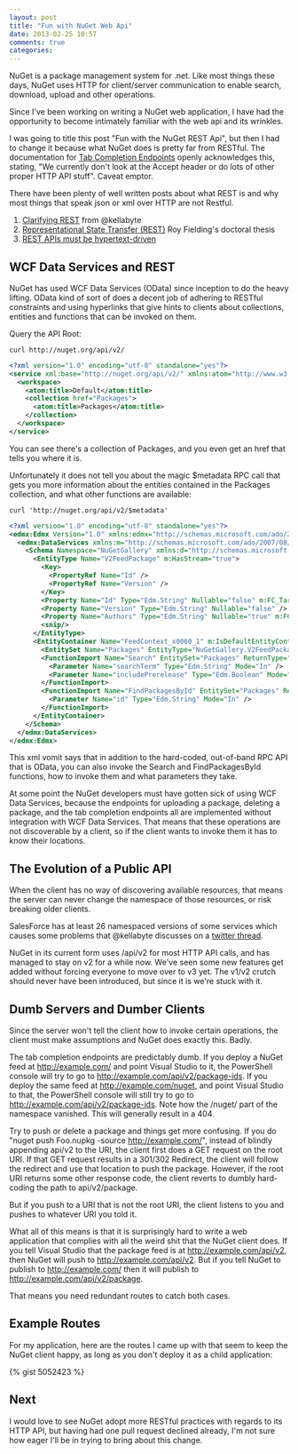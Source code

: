 ```yaml
---
layout: post
title: "Fun with NuGet Web Api"
date: 2013-02-25 10:57
comments: true
categories: 
---
```


NuGet is a package management system for .net. Like most things these days, NuGet uses HTTP
for client/server communication to enable search, download, upload and other operations.

Since I've been working on writing a NuGet web application, I have had the opportunity to
become intimately familiar with the web api and its wrinkles.

I was going to title this post "Fun with the NuGet REST Api", but then I had to change it
because what NuGet does is pretty far from RESTful. The documentation for
[Tab Completion Endpoints](https://github.com/NuGet/NuGetGallery/wiki/Tab-Completion-API-Endpoints)
openly acknowledges this, stating, "We currently don't look at the Accept header or do lots of other
proper HTTP API stuff". Caveat emptor.

There have been plenty of well written posts about what REST is and why most things that
speak json or xml over HTTP are not Restful.

1. [Clarifying REST](http://kellabyte.com/2011/09/04/clarifying-rest/) from @kellabyte
1. [Representational State Transfer (REST)](http://www.ics.uci.edu/~fielding/pubs/dissertation/rest_arch_style.htm) Roy Fielding's doctoral thesis
1. [REST APIs must be hypertext-driven](http://roy.gbiv.com/untangled/2008/rest-apis-must-be-hypertext-driven)

WCF Data Services and REST
--------------------------

NuGet has used WCF Data Services (OData) since inception to do the heavy lifting.
OData kind of sort of does a decent job of adhering to RESTful constraints and
using hyperlinks that give hints to clients about collections, entities and
functions that can be invoked on them.

Query the API Root:

    curl http://nuget.org/api/v2/

```xml
<?xml version="1.0" encoding="utf-8" standalone="yes"?>
<service xml:base="http://nuget.org/api/v2/" xmlns:atom="http://www.w3.org/2005/Atom" xmlns:app="http://www.w3.org/2007/app" xmlns="http://www.w3.org/2007/app">
  <workspace>
    <atom:title>Default</atom:title>
    <collection href="Packages">
      <atom:title>Packages</atom:title>
    </collection>
  </workspace>
</service>
```

You can see there's a collection of Packages, and you even get an href that tells you where it is.

Unfortunately it does not tell you about the magic $metadata RPC call that gets you more
information about the entities contained in the Packages collection, and what other functions
are available:

    curl 'http://nuget.org/api/v2/$metadata'

```xml
<?xml version="1.0" encoding="utf-8" standalone="yes"?>
<edmx:Edmx Version="1.0" xmlns:edmx="http://schemas.microsoft.com/ado/2007/06/edmx">
  <edmx:DataServices xmlns:m="http://schemas.microsoft.com/ado/2007/08/dataservices/metadata" m:DataServiceVersion="2.0">
    <Schema Namespace="NuGetGallery" xmlns:d="http://schemas.microsoft.com/ado/2007/08/dataservices" xmlns:m="http://schemas.microsoft.com/ado/2007/08/dataservices/metadata" xmlns="http://schemas.microsoft.com/ado/2006/04/edm">
      <EntityType Name="V2FeedPackage" m:HasStream="true">
        <Key>
          <PropertyRef Name="Id" />
          <PropertyRef Name="Version" />
        </Key>
        <Property Name="Id" Type="Edm.String" Nullable="false" m:FC_TargetPath="SyndicationTitle" m:FC_ContentKind="text" m:FC_KeepInContent="false" />
        <Property Name="Version" Type="Edm.String" Nullable="false" />
        <Property Name="Authors" Type="Edm.String" Nullable="true" m:FC_TargetPath="SyndicationAuthorName" m:FC_ContentKind="text" m:FC_KeepInContent="false" />
        <snip/>
      </EntityType>
      <EntityContainer Name="FeedContext_x0060_1" m:IsDefaultEntityContainer="true">
        <EntitySet Name="Packages" EntityType="NuGetGallery.V2FeedPackage" />
        <FunctionImport Name="Search" EntitySet="Packages" ReturnType="Collection(NuGetGallery.V2FeedPackage)" m:HttpMethod="GET">
          <Parameter Name="searchTerm" Type="Edm.String" Mode="In" />
          <Parameter Name="includePrerelease" Type="Edm.Boolean" Mode="In" />
        </FunctionImport>
        <FunctionImport Name="FindPackagesById" EntitySet="Packages" ReturnType="Collection(NuGetGallery.V2FeedPackage)" m:HttpMethod="GET">
          <Parameter Name="id" Type="Edm.String" Mode="In" />
        </FunctionImport>
      </EntityContainer>
    </Schema>
  </edmx:DataServices>
</edmx:Edmx>
```

This xml vomit says that in addition to the hard-coded, out-of-band RPC API that is OData, you
can also invoke the Search and FindPackagesById functions, how to invoke them
and what parameters they take.

At some point the NuGet developers must have gotten sick of using WCF Data Services, because the endpoints for
uploading a package, deleting a package, and the tab completion endpoints all are implemented
without integration with WCF Data Services. That means that these operations are not discoverable
by a client, so if the client wants to invoke them it has to know their locations.

The Evolution of a Public API
-----------------------------

When the client has no way of discovering available resources, that means the server can never
change the namespace of those resources, or risk breaking older clients.

SalesForce has at least 26 namespaced versions of some services which causes some problems
that @kellabyte discusses on a [twitter thread](https://twitter.com/kellabyte/status/276661580257701889).

NuGet in its current form uses /api/v2 for most HTTP API calls, and has managed to stay on v2 for a while
now. We've seen some new features get added without forcing everyone to move over to v3 yet.
The v1/v2 crutch should never have been introduced, but since it is we're stuck with it.

Dumb Servers and Dumber Clients
-------------------------------

Since the server won't tell the client how to invoke certain operations, the client
must make assumptions and NuGet does exactly this. Badly.

The tab completion endpoints are predictably dumb. If you deploy a NuGet feed at
http://example.com/ and point Visual Studio to it, the PowerShell console will
try to go to http://example.com/api/v2/package-ids. If you deploy the same feed at
http://example.com/nuget, and point Visual Studio to that, the PowerShell console will
still try to go to http://example.com/api/v2/package-ids. Note how the /nuget/ part of
the namespace vanished. This will generally result in a 404.

Try to push or delete a package and things get more confusing. If you do
"nuget push Foo.nupkg -source http://example.com/", instead of blindly appending
api/v2 to the URI, the client first does a GET request on the root URI.
If that GET request results in a 301/302 Redirect, the client will follow the redirect
and use that location to push the package. However, if the root URI returns some other
response code, the client reverts to dumbly hard-coding the path to api/v2/package.

But if you push to a URI that is not the root URI, the client listens to you
and pushes to whatever URI you told it.

What all of this means is that it is surprisingly hard to write a web application
that complies with all the weird shit that the NuGet client does. If you tell
Visual Studio that the package feed is at http://example.com/api/v2, then NuGet will
push to http://example.com/api/v2. But if you tell NuGet to publish to
http://example.com/ then it will publish to http://example.com/api/v2/package.

That means you need redundant routes to catch both cases.

Example Routes
--------------

For my application, here are the routes I came up with that seem to keep
the NuGet client happy, as long as you don't deploy it as a child application:

{% gist 5052423 %}

Next
----

I would love to see NuGet adopt more RESTful practices with regards to
its HTTP API, but having had one pull request declined already, I'm not sure
how eager I'll be in trying to bring about this change.
